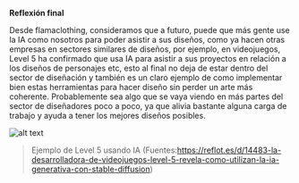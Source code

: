 **Reflexión final**

Desde flamaclothing, consideramos que a futuro, puede que más gente use la IA como nosotros para poder asistir a sus diseños, como ya hacen otras empresas en sectores similares de diseños, por ejemplo, en videojuegos, Level 5 ha confirmado que usa IA para asistir a sus proyectos en relación a los diseños de personajes etc, esto al final no deja de estar dentro del sector de diseñación y también es un claro ejemplo de como implementar bien estas herramientas para hacer diseño sin perder un arte más coherente. Probablemente sea algo que se vaya viendo en más partes del sector de diseñadores poco a poco, ya que alivia bastante alguna carga de trabajo y ayuda a tener los mejores diseños posibles.

![alt text](Imágenes/EjemploLevel5.jpg)
>Ejemplo de Level 5 usando IA (Fuentes:https://reflot.es/d/14483-la-desarrolladora-de-videojuegos-level-5-revela-como-utilizan-la-ia-generativa-con-stable-diffusion)